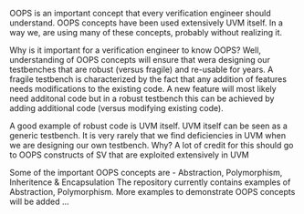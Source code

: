 OOPS is an important concept that every verification engineer should understand.
OOPS concepts have been used extensively UVM itself.
In a way we, are using many of these concepts, probably without realizing it.

Why is it important for a verification engineer to know OOPS?
Well, understanding of OOPS concepts will ensure that wera designing our testbenches that are robust (versus fragile) and re-usable for years. A fragile testbench is characterized by the fact that any addition of features needs modifications to the existing code.
A new feature will most likely need additonal code but in a robust testbench this can be achieved by adding additional code (versus modifying existing code).

A good example of robust code is UVM itself. UVM itself can be seen as a generic testbench.
It is very rarely that we find deficiencies in UVM when we are designing our own testbench. 
Why? A lot of credit for this should go to OOPS constructs of SV that are exploited extensively in UVM

Some of the important OOPS concepts are - Abstraction, Polymorphism, Inheritence & Encapsulation
The repository currently contains examples of Abstraction, Polymorphism. 
More examples to demonstrate OOPS concepts will be added ...
